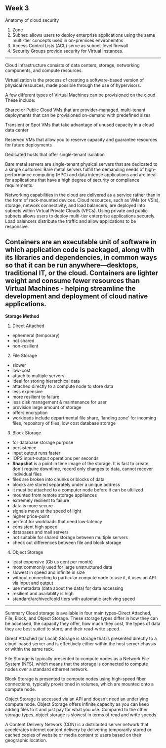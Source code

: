## Week 3

Anatomy of cloud security
1. Zone
2. Subnet: allows users to deploy enterprise applications using the same multi-tier concepts used in on-premises environemtns
3. Access Control Lists (ACL) serve as subnet-level firewall
4. Security Groups provide security for Virtual Instances.
---
Cloud infrastructure consists of data centers, storage, networking components, and compute resources.

Virtualization is the process of creating a software-based version of physical resources, made possible through the use of hypervisors.

A few different types of Virtual Machines can be provisioned on the cloud. These include:

Shared or Public Cloud VMs that are provider-managed, multi-tenant deployments that can be provisioned on-demand with predefined sizes

Transient or Spot VMs that take advantage of unused capacity in a cloud data center

Reserved VMs that allow you to reserve capacity and guarantee resources for future deployments

Dedicated hosts that offer single-tenant isolation

Bare metal servers are single-tenant physical servers that are dedicated to a single customer. Bare metal servers fulfill the demanding needs of high-performance computing (HPC) and data intense applications and are ideal for applications that have a high degree of security or compliance requirements.

Networking capabilities in the cloud are delivered as a service rather than in the form of rack-mounted devices. Cloud resources, such as VMs (or VSIs), storage, network connectivity, and load balancers, are deployed into subnets within Virtual Private Clouds (VPCs). Using private and public subnets allows users to deploy multi-tier enterprise applications securely. Load balancers distribute the traffic and allow applications to be responsive.

Containers are an executable unit of software in which application code is packaged, along with its libraries and dependencies, in common ways so that it can be run anywhere—desktops, traditional IT, or the cloud. Containers are lighter weight and consume fewer resources than Virtual Machines - helping streamline the development and deployment of cloud native applications.
---
**Storage Method**
1. Direct Attached
  - ephemeral (temporary)
  - not shared
  - non-resilient


2. File Storage
  - slower
  - low-cost
  - attach to multiple servers
  - ideal for storing hierarchical data
  - attached directly to a compute node to store data
  - less expensive
  - more resilient to failure
  - less disk management & maintenance for user
  - provision large amount of storage
  - offers encryption
  - workloads include departmental file share, 'landing zone' for incoming files, repository of files, low cost database storage

3. Block Storage
  - for database storage purpose
  - persistence
  - input output runs faster
  - IOPS input-output operations per seconds
  - **Snapshot** is a point in time image of the storage. It is fast to create, don't require downtime, record only changes to data, cannot recover individual files
  - files are broken into chunks or blocks of data
  - blocks are stored separately under a unique address
  - it must be attached to a computer node before it can be ultilized
  - mounted from remote storage appliances
  - extremely resilient to failure
  - data is more secure
  - signals move at the speed of light
  - higher price-point
  - perfect for workloads that need low-latency
  - consistent high speed
  - databases and mail servers
  - not suitable for shared storage between multiple servers
  - check out differences between file and block storage

4. Object Storage
  - least expensive (Gb us cent per month)
  - most commonly used for large unstructured data
  - slowest in speed and infinite in size
  - without connecting to particular compute node to use it, it uses an API via input and output
  - use metadata (data about the data) for data accessing
  - resilient and availablity is high
  - standard/archived/cold tiers with automatic archiving speed
---
Summary
Cloud storage is available in four main types–Direct Attached, File, Block, and Object Storage. These storage types differ in how they can be accessed, the capacity they offer, how much they cost, the types of data they are best suited to store, and their read-write speed.

Direct Attached (or Local) Storage is storage that is presented directly to a cloud-based server and is effectively either within the host server chassis or within the same rack.

File Storage is typically presented to compute nodes as a Network File System (NFS), which means that the storage is connected to compute nodes over a standard ethernet network.

Block Storage is presented to compute nodes using high-speed fiber connections, typically provisioned in volumes, which are mounted onto a compute node.  

Object Storage is accessed via an API and doesn’t need an underlying compute node. Object Storage offers infinite capacity as you can keep adding files to it and just pay for what you use. Compared to the other storage types, object storage is slowest in terms of read and write speeds.

A Content Delivery Network (CDN) is a distributed server network that accelerates internet content delivery by delivering temporarily stored or cached copies of website or media content to users based on their geographic location.
